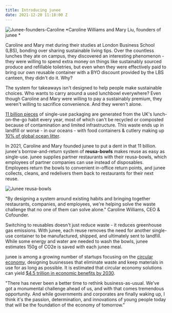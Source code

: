 ```yaml
---
title: Introducing junee
date: 2021-12-20 11:18:00 Z
---
```


![Junee-founders-Caroline](/uploads/Junee-4_downsized.jpg)
*Caroline Williams and Mary Liu, founders of junee *

Caroline and Mary met during their studies at London Business School (LBS), bonding over sharing sustainable living tips. Over the countless lunches they ate on campus, they discovered an interesting phenomenon - they were willing to spend extra money on things like sustainably sourced produce and refillable toiletries, but even when they were effectively paid to bring our own reusable container with a BYO discount provided by the LBS canteen, they didn't do it. Why?

The system for takeaways isn't designed to help people make sustainable choices. Who wants to carry around a used lunchbowl everywhere? Even though Caroline and Mary were willing to pay a sustainably premium, they weren't willing to sacrifice convenience. And they weren't alone.

[11 billion pieces](https://www.theguardian.com/environment/2019/may/14/lunch-on-go-habit-generates-11bn-items-packaging-waste-year-uk) of single-use packaging are generated from the UK's lunch-on-the-go habit every year, most of which can't be recycled or composted because of contamination and limited infrastructure. This waste ends up in landfill or worse - in our oceans - with food containers & cutlery making up [10% of global ocean litter](https://www.theguardian.com/environment/2021/jun/10/takeaway-food-and-drink-litter-dominates-ocean-plastic-study-shows).

In 2021, Caroline and Mary founded junee to put a dent in that 11 billion. junee's borrow-and-return system of **reusa-bowls** makes reuse as easy as single-use. junee supplies partner restaurants with their reusa-bowls, which employees of partner companies can use instead of disposables. Employees return the bowls to convenient in-office return points, and junee collects, cleans, and redelivers them back to restaurants for their next reuse.

![Junee reusa-bowls](/uploads/June-%202_downsized.jpg)

"By designing a system around existing habits and bringing together restaurants, companies, and employees, we're helping solve the waste challenge that no one of them can solve alone." Caroline Williams, CEO & Cofounder.

Switching to reusables doesn't just reduce waste - it reduces greenhouse gas emissions. With junee, each reuse removes the need for another single-use container to be manufactured, shipped, and ultimately sent to landfill. While some energy and water are needed to wash the bowls, junee estimates 150g of CO2e is saved with each junee meal.

junee is among a growing number of startups focusing on the [circular economy](https://ellenmacarthurfoundation.org/topics/circular-economy-introduction/overview), designing businesses that eliminate waste and keep materials in use for as long as possible. It is estimated that circular economy solutions can yield [$4.5 trillion in economic benefits by 2030](https://www.weforum.org/projects/circular-economy).

"There has never been a better time to rethink business-as-usual. We've got a monumental challenge ahead of us, and with that comes tremendous opportunity. And while governments and corporates are finally waking up, I think it's the passion, determination, and innovations of young people today that will be the foundation of the economy of tomorrow."

